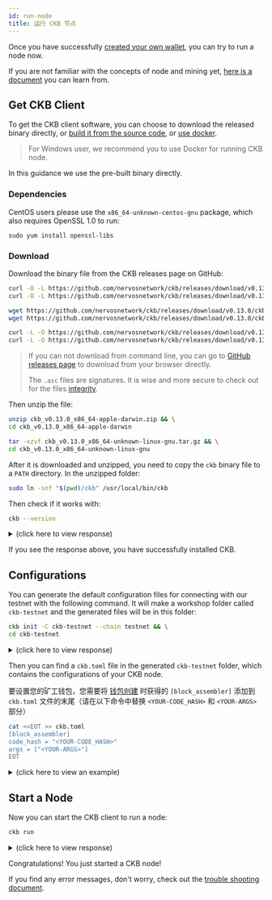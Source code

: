 ```yaml
---
id: run-node
title: 运行 CKB 节点
---
```


Once you have successfully [created your own wallet](wallet), you can try to run a node now.

If you are not familiar with the concepts of node and mining yet, [here is a document](../basic-concepts/node-mining) you can learn from.

## Get CKB Client

To get the CKB client software, you can choose to download the released binary directly, or [build it from the source code](../dev-guide/compile), or [use docker](https://github.com/nervosnetwork/ckb/blob/develop/docs/run-ckb-with-docker.md).

> For Windows user, we recommend you to use Docker for running CKB node.

In this guidance we use the pre-built binary directly.

### Dependencies

CentOS users please use the `x86_64-unknown-centos-gnu` package, which also requires OpenSSL 1.0 to run:

```shell
sudo yum install openssl-libs
```

### Download

Download the binary file from the CKB releases page on GitHub:

<!-- Todo: change the release version here -->

<!--DOCUSAURUS_CODE_TABS-->

<!--macOS-->

```bash
curl -O -L https://github.com/nervosnetwork/ckb/releases/download/v0.13.0/ckb_v0.13.0_x86_64-apple-darwin.zip
curl -O -L https://github.com/nervosnetwork/ckb/releases/download/v0.13.0/ckb_v0.13.0_x86_64-apple-darwin.zip.asc
```

<!--Linux-->

```bash
wget https://github.com/nervosnetwork/ckb/releases/download/v0.13.0/ckb_v0.13.0_x86_64-unknown-linux-gnu.tar.gz
wget https://github.com/nervosnetwork/ckb/releases/download/v0.13.0/ckb_v0.13.0_x86_64-unknown-linux-gnu.tar.gz.asc
```

<!--CentOS-->

```bash
curl -L -O https://github.com/nervosnetwork/ckb/releases/download/v0.13.0/ckb_v0.13.0_x86_64-unknown-centos-gnu.tar.gz
curl -L -O https://github.com/nervosnetwork/ckb/releases/download/v0.13.0/ckb_v0.13.0_x86_64-unknown-centos-gnu.tar.gz.asc
```

<!--END_DOCUSAURUS_CODE_TABS-->

> If you can not download from command line, you can go to [GitHub releases page](https://github.com/nervosnetwork/ckb/releases/tag/v0.13.0) to download from your browser directly.
> 
> The `.asc` files are signatures. It is wise and more secure to check out for the files [integrity](https://github.com/nervosnetwork/ckb/blob/develop/docs/integrity-check.md).

Then unzip the file:

<!--DOCUSAURUS_CODE_TABS-->

<!--macOS-->

```bash
unzip ckb_v0.13.0_x86_64-apple-darwin.zip && \
cd ckb_v0.13.0_x86_64-apple-darwin
```

<!--Linux-->

```bash
tar -xzvf ckb_v0.13.0_x86_64-unknown-linux-gnu.tar.gz && \
cd ckb_v0.13.0_x86_64-unknown-linux-gnu
```

<!--END_DOCUSAURUS_CODE_TABS-->

After it is downloaded and unzipped, you need to copy the `ckb` binary file to a `PATH` directory. In the unzipped folder:

```bash
sudo ln -snf "$(pwd)/ckb" /usr/local/bin/ckb
```

Then check if it works with:

```bash
ckb --version
```

<!-- Todo: change the response here -->

<details>
<summary>(click here to view response)</summary>

```bash
$ ckb --version
ckb 0.13.0 (rylai-v2 v0.13.0 2019-06-01)
```

</details>

If you see the response above, you have successfully installed CKB.

## Configurations

You can generate the default configuration files for connecting with our testnet with the following command. It will make a workshop folder called `ckb-testnet` and the generated files will be in this folder:

```bash
ckb init -C ckb-testnet --chain testnet && \
cd ckb-testnet
```

<details>
<summary>(click here to view response)</summary>

```bash
$ ckb init -C ckb-testnet --chain testnet && \
cd ckb-testnet
Initialized CKB directory in /Users/username/code/ckb-testnet
create ckb.toml
create ckb-miner.toml
```

</details>

Then you can find a `ckb.toml` file in the generated `ckb-testnet` folder, which contains the configurations of your CKB node.

要设置您的矿工钱包，您需要将 [钱包创建](wallet#create-wallet) 时获得的 `[block_assembler]` 添加到 `ckb.toml` 文件的末尾（请在以下命令中替换 `<YOUR-CODE_HASH>` 和 `<YOUR-ARGS>` 部分）

```bash
cat <<EOT >> ckb.toml
[block_assembler]
code_hash = "<YOUR-CODE_HASH>"
args = ["<YOUR-ARGS>"]
EOT
```

<details>
<summary>(click here to view an example)</summary>

```bash
$ cat <<EOT >> ckb.toml
[block_assembler]
code_hash = "0x9e3b3557f11b2b3532ce352bfe8017e9fd11d154c4c7f9b7aaaa1e621b539a08"
args = ["0x7e6bccda0abe748eb5dc74be0e797662ae938036"]
EOT
```

</details>

## Start a Node

Now you can start the CKB client to run a node:

```bash
ckb run
```

<details>
<summary>(click here to view response)</summary>

```bash
$ ckb run
2019-05-18 08:06:37.246 +08:00 main INFO sentry  **Notice**: The ckb process will send stack trace to sentry on Rust panics. This is enabled by default before mainnet, which can be opted out by setting the option `dsn` to empty in the config file. The DSN is now https://48c6a88d92e246478e2d53b5917a887c@sentry.io/1422795
2019-05-18 08:06:37.257 +08:00 main INFO ckb_db::rocksdb  Initialize a new database
2019-05-18 08:06:37.385 +08:00 main INFO main  chain genesis hash: 0xaad9b82caa07f5989dfb8caa44927f0bab515a96ccaaceba82c7bea609fec205
2019-05-18 08:06:37.385 +08:00 main INFO network  Generate random key
2019-05-18 08:06:37.386 +08:00 main INFO network  write random secret key to "/Users/username/code/ckb-testnet/data/network/secret_key"
2019-05-18 08:06:37.391 +08:00 main INFO network  No peer in peer store, start seeding...
2019-05-18 08:06:37.392 +08:00 main INFO network  Listen on address: /ip4/0.0.0.0/tcp/8115/p2p/QmSbvRYNUujyEBEpRipdREfS8cqLxCSndDAWRDAE1Hms2H
2019-05-18 08:06:37.394 +08:00 tokio-runtime-worker-0 INFO network  p2p service event: ListenStarted { address: "/ip4/0.0.0.0/tcp/8115" }
2019-05-18 08:06:37.441 +08:00 tokio-runtime-worker-6 INFO network  SessionId(1) open, registry /ip4/47.111.169.36/tcp/8111/p2p/QmNQ4jky6uVqLDrPU7snqxARuNGWNLgSrTnssbRuy3ij2W success
```

</details>

Congratulations! You just started a CKB node!

If you find any error messages, don't worry, check out the [trouble shooting document](../references/troubleshooting).